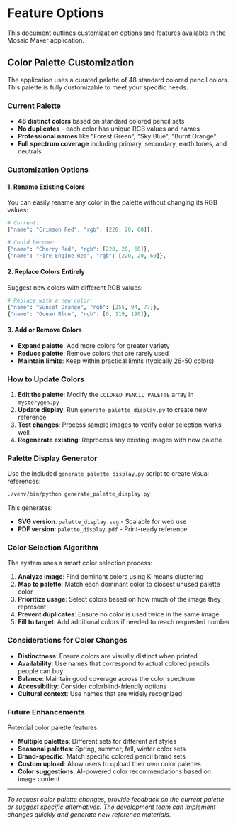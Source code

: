 # Feature Options

This document outlines customization options and features available in the Mosaic Maker application.

## Color Palette Customization

The application uses a curated palette of 48 standard colored pencil colors. This palette is fully customizable to meet your specific needs.

### Current Palette
- **48 distinct colors** based on standard colored pencil sets
- **No duplicates** - each color has unique RGB values and names
- **Professional names** like "Forest Green", "Sky Blue", "Burnt Orange"
- **Full spectrum coverage** including primary, secondary, earth tones, and neutrals

### Customization Options

#### 1. Rename Existing Colors
You can easily rename any color in the palette without changing its RGB values:

```python
# Current:
{"name": "Crimson Red", "rgb": [220, 20, 60]},

# Could become:
{"name": "Cherry Red", "rgb": [220, 20, 60]},
{"name": "Fire Engine Red", "rgb": [220, 20, 60]},
```

#### 2. Replace Colors Entirely
Suggest new colors with different RGB values:

```python
# Replace with a new color:
{"name": "Sunset Orange", "rgb": [255, 94, 77]},
{"name": "Ocean Blue", "rgb": [0, 119, 190]},
```

#### 3. Add or Remove Colors
- **Expand palette**: Add more colors for greater variety
- **Reduce palette**: Remove colors that are rarely used
- **Maintain limits**: Keep within practical limits (typically 26-50 colors)

### How to Update Colors

1. **Edit the palette**: Modify the `COLORED_PENCIL_PALETTE` array in `mysterygen.py`
2. **Update display**: Run `generate_palette_display.py` to create new reference
3. **Test changes**: Process sample images to verify color selection works well
4. **Regenerate existing**: Reprocess any existing images with new palette

### Palette Display Generator

Use the included `generate_palette_display.py` script to create visual references:

```bash
./venv/bin/python generate_palette_display.py
```

This generates:
- **SVG version**: `palette_display.svg` - Scalable for web use
- **PDF version**: `palette_display.pdf` - Print-ready reference

### Color Selection Algorithm

The system uses a smart color selection process:

1. **Analyze image**: Find dominant colors using K-means clustering
2. **Map to palette**: Match each dominant color to closest unused palette color
3. **Prioritize usage**: Select colors based on how much of the image they represent
4. **Prevent duplicates**: Ensure no color is used twice in the same image
5. **Fill to target**: Add additional colors if needed to reach requested number

### Considerations for Color Changes

- **Distinctness**: Ensure colors are visually distinct when printed
- **Availability**: Use names that correspond to actual colored pencils people can buy
- **Balance**: Maintain good coverage across the color spectrum
- **Accessibility**: Consider colorblind-friendly options
- **Cultural context**: Use names that are widely recognized

### Future Enhancements

Potential color palette features:
- **Multiple palettes**: Different sets for different art styles
- **Seasonal palettes**: Spring, summer, fall, winter color sets
- **Brand-specific**: Match specific colored pencil brand sets
- **Custom upload**: Allow users to upload their own color palettes
- **Color suggestions**: AI-powered color recommendations based on image content

---

*To request color palette changes, provide feedback on the current palette or suggest specific alternatives. The development team can implement changes quickly and generate new reference materials.*